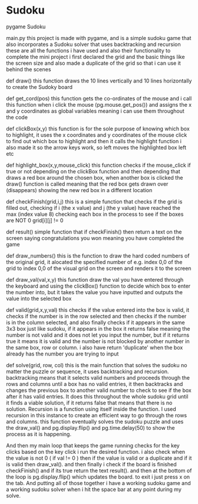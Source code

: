 # Sudoku
pygame Sudoku

main.py
this project is made with pygame, and is a simple sudoku game that also incorporates a Sudoku solver that uses backtracking and recursion
these are all the functions i have used and also their functionality to complete the mini project
i first declared the grid and the basic things like the screen size
and also made a duplicate of the grid so that i can use it behind the scenes

def draw()
this function draws the 10 lines vertically and 10 lines horizontally to create the Sudoky board

def get_cord(pos)
this function gets the co-ordinates of the mouse and i call this function when i click the mouse (pg.mouse.get_pos()) and assigns the x and y coordinates as global variables meaning i can use them throughout the code

def clickBox(x,y)
this function is for the sole purpose of knowing which box to highlight, it uses the x coordinates and y coordinates of the mouse click to find out which box to highlight and then it calls the highlight function
i also made it so the arrow keys work, so left moves the highlighted box left etc

def highlight_box(x,y,mouse_click)
this function checks if the mouse_click if true or not depending on the clickBox function and then depending that draws a red box around the chosen box, when another box is clicked the draw() function is called meaning that the red box gets drawn over (disappears) showing the new red box in a different location

def checkFinish(grid,i,j)
this is a simple function that checks if the grid is filled out, checking if i (the x value) and j (the y value) have reached the max (index value 8) checking each box in the process to see if the boxes are NOT 0
grid[i][j] != 0

def result()
simple function that if checkFinish() then return a text on the screen saying congratulations you won meaning you have completed the game

def draw_numbers()
this is the function to draw the hard coded numbers of the original grid, it alocated the specified number of e.g. index 0,0 of the grid to index 0,0 of the visual grid on the screen and renders it to the screen

def draw_val(val,x,y)
this function draw the val you have entered through the keyboard and using the clickBox() function to decide which box to enter the number into, but it takes the value you have inputted and outputs the value into the selected box

def valid(grid,x,y,val)
this checks if the value entered into the box is valid, it checks if the number is in the row selected and then checks if the number is in the column selected, and also finally checks if it appears in the same 3x3 box just like sudoku, if it appears in the box it returns false meaning the number is not valid and it does not let you input the number, but if it returns true it means it is valid and the number is not blocked by another number in the same box, row or column. i also have return 'duplicate' when the box already has the number you are trying to input

def solve(grid, row, col)
this is the main function that solves the sudoku no matter the puzzle or sequence, it uses backtracking and recursion. backtracking means that it selects valid numbers and proceeds through the rows and columns until a box has no valid entries, it then backtracks and changes the previous box to another valid number to check to see if the box after it has valid entries. It does this throughout the whole sudoku grid until it finds a viable solution, if it returns false that means that there is no solution. Recursion is a function using itself inside the function. I used recursion in this instance to create an efficient way to go through the rows and columns. this function eventually solves the sudoku puzzle and uses the draw_val() and pg.display.flip() and pg.time.delay(50) to show the process as it is happening.

And then my main loop that keeps the game running checks for the key clicks based on the key click i run the desired function. i also check when the value is not 0 ( if val != 0 ) then if the value is valid or a duplicate and if it is valid then draw_val(). and then finally i check if the board is finished checkFinish() and if its true return the text result(). and then at the bottom of the loop is pg.display.flip() which updates the board. to exit i just press x on the tab. And putting all of those together i have a working sudoku game and a working sudoku solver when i hit the space bar at any point during my solve.






